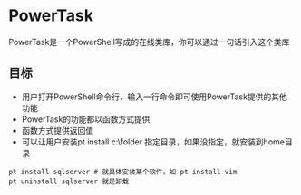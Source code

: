 # PowerTask

PowerTask是一个PowerShell写成的在线类库，你可以通过一句话引入这个类库

## 目标

* 用户打开PowerShell命令行，输入一行命令即可使用PowerTask提供的其他功能
* PowerTask的功能都以函数方式提供
* 函数方式提供返回值
* 可以让用户安装pt install c:\folder 指定目录，如果没指定，就安装到home目录

```
pt install sqlserver # 就具体安装某个软件，如 pt install vim
pt uninstall sqlserver 就是卸载
```
